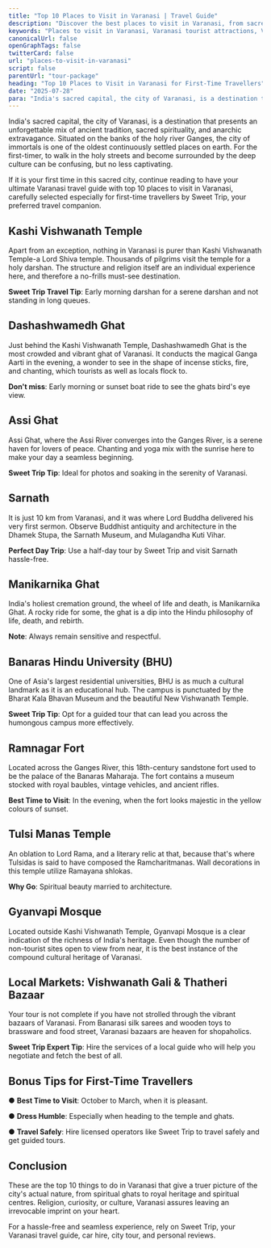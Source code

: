 ```yaml
---
title: "Top 10 Places to Visit in Varanasi | Travel Guide"
description: "Discover the best places to visit in Varanasi, from sacred ghats and temples to hidden gems. Explore spiritual, cultural, and historic sites with our guide."
keywords: "Places to visit in Varanasi, Varanasi tourist attractions, Varanasi travel guide, Sweet trip"
canonicalUrl: false
openGraphTags: false
twitterCard: false
url: "places-to-visit-in-varanasi"
script: false
parentUrl: "tour-package"
heading: "Top 10 Places to Visit in Varanasi for First-Time Travellers"
date: "2025-07-28"
para: "India's sacred capital, the city of Varanasi, is a destination that presents an unforgettable mix of ancient tradition, sacred spirituality, and anarchic extravagance. Situated on the banks of the holy river Ganges, the city of immortals is one of the oldest continuously settled places on earth."
---
```


<p>India's sacred capital, the city of Varanasi, is a destination that presents an unforgettable mix of ancient tradition, sacred spirituality, and anarchic extravagance. Situated on the banks of the holy river Ganges, the city of immortals is one of the oldest continuously settled places on earth.  For the first-timer, to walk in the holy streets and become surrounded by the deep culture can be confusing, but no less captivating.
</p>
  <p className="mt-2">
               If it is your first time in this sacred city, continue reading to have your ultimate Varanasi travel guide with top 10 places to visit in Varanasi, carefully selected especially for first-time travellers by Sweet Trip, your preferred travel companion.
              </p>
<h2 className="mt-5 font-bold">
Kashi Vishwanath Temple
</h2>
<p>
                Apart from an exception, nothing in Varanasi is purer than Kashi Vishwanath Temple-a Lord Shiva temple. Thousands of pilgrims visit the temple for a holy darshan. The structure and religion itself are an individual experience here, and therefore a no-frills must-see destination.
              </p>
               <p className="mt-2">
               <strong>Sweet Trip Travel Tip</strong>: Early morning darshan for a serene darshan and not standing in long queues.
              </p>
              <h2 className="mt-5 font-bold">
                Dashashwamedh Ghat
              </h2>
              <p>
                Just behind the Kashi Vishwanath Temple, Dashashwamedh Ghat is the most crowded and vibrant ghat of Varanasi. It conducts the magical Ganga Aarti in the evening, a wonder to see in the shape of incense sticks, fire, and chanting, which tourists as well as locals flock to.
              </p>
              <p className="mt-2">
                <strong>Don't miss</strong>: Early morning or sunset boat ride to see the ghats bird's eye view.
              </p>
              <h2 className="mt-5 font-bold">
                Assi Ghat
              </h2>
              <p>
                Assi Ghat, where the Assi River converges into the Ganges River, is a serene haven for lovers of peace. Chanting and yoga mix with the sunrise here to make your day a seamless beginning.
              </p>
              <p className="mt-2">
               <strong>Sweet Trip Tip</strong>: Ideal for photos and soaking in the serenity of Varanasi.
              </p>
              <h2 className="mt-5 font-bold">
               Sarnath
              </h2>
              <p>
                It is just 10 km from Varanasi, and it was where Lord Buddha delivered his very first sermon. Observe Buddhist antiquity and architecture in the Dhamek Stupa, the Sarnath Museum, and Mulagandha Kuti Vihar.
              </p>
              <p className="mt-2">
                <strong>Perfect Day Trip</strong>: Use a half-day tour by Sweet Trip and visit Sarnath hassle-free.
              </p>
             <h2 className="mt-5 font-bold">
                Manikarnika Ghat
              </h2>
              <p>
                India's holiest cremation ground, the wheel of life and death, is Manikarnika Ghat. A rocky ride for some, the ghat is a dip into the Hindu philosophy of life, death, and rebirth.
              </p>
              <p className="mt-2">
                <strong>Note</strong>: Always remain sensitive and respectful.
              </p>
             <h2 className="mt-5 font-bold">
                Banaras Hindu University (BHU)
              </h4>
              <p>
               One of Asia's largest residential universities, BHU is as much a cultural landmark as it is an educational hub. The campus is punctuated by the Bharat Kala Bhavan Museum and the beautiful New Vishwanath Temple.
              </p>
              <p className="mt-2">
                <strong>Sweet Trip Tip</strong>: Opt for a guided tour that can lead you across the humongous campus more effectively.
              </p>
             <h2 className="mt-5 font-bold">
                Ramnagar Fort
              </h2>
              <p>
                Located across the Ganges River, this 18th-century sandstone fort used to be the palace of the Banaras Maharaja. The fort contains a museum stocked with royal baubles, vintage vehicles, and ancient rifles.
              </p>
              <p className="mt-2"><strong>Best Time to Visit</strong>: In the evening, when the fort looks majestic in the yellow colours of sunset.</p>
         <h2 className="mt-5 font-bold">
                Tulsi Manas Temple
              </h2>
              <p>An oblation to Lord Rama, and a literary relic at that, because that's where Tulsidas is said to have composed the Ramcharitmanas. Wall decorations in this temple utilize Ramayana shlokas.</p>
              <p className="mt-2">
                <strong>Why Go</strong>: Spiritual beauty married to architecture.
              </p>
              <h2 className="mt-5 font-bold">
                Gyanvapi Mosque
              </h2>
              <p>Located outside Kashi Vishwanath Temple, Gyanvapi Mosque is a clear indication of the richness of India's heritage. Even though the number of non-tourist sites open to view from near, it is the best instance of the compound cultural heritage of Varanasi.</p>        
             <h2 className="mt-5 font-bold">
                Local Markets: Vishwanath Gali & Thatheri Bazaar
              </h2>
              <p>
               Your tour is not complete if you have not strolled through the vibrant bazaars of Varanasi. From Banarasi silk sarees and wooden toys to brassware and food street, Varanasi bazaars are heaven for shopaholics.
              </p>
              <p className="mt-2">
               <strong>Sweet Trip Expert Tip</strong>: Hire the services of a local guide who will help you negotiate and fetch the best of all. 
              </p>
              <h2 className="mt-5 font-bold">
                Bonus Tips for First-Time Travellers
              </h2>
              <p>●	<strong>Best Time to Visit</strong>: October to March, when it is pleasant.</p>
                      ●	<strong>Dress Humble</strong>: Especially when heading to the temple and ghats.</p>
                      ●	<strong>Travel Safely</strong>: Hire licensed operators like Sweet Trip to travel safely and get guided tours.
              </p>
               <h2 className="mt-5 font-bold">
               Conclusion
              </h2>
              <p>These are the top 10 things to do in Varanasi that give a truer picture of the city's actual nature, from spiritual ghats to royal heritage and spiritual centres. Religion, curiosity, or culture, Varanasi assures leaving an irrevocable imprint on your heart.</p>
              <p className="mt-2">For a hassle-free and seamless experience, rely on Sweet Trip, your Varanasi travel guide, car hire, city tour, and personal reviews.</p>
